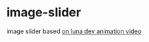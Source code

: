# image-slider
image slider based <a href="https://www.youtube.com/watch?v=aCWeVAu0v2U&t=62s">on luna dev animation video </a>
